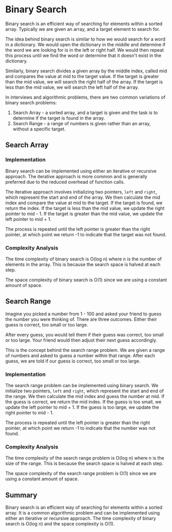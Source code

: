 # Binary Search

Binary search is an efficient way of searching for elements within a sorted array. Typically we are given an array, and a target element to search for.

The idea behind binary search is similar to how we would search for a word in a dictionary. We would open the dictionary in the middle and determine if the word we are looking for is in the left or right half. We would then repeat this process until we find the word or determine that it doesn't exist in the dictionary.

Similarly, binary search divides a given array by the middle index, called mid and compares the value at mid to the target value. If the target is greater than the mid value, we will search the right half of the array. If the target is less than the mid value, we will search the left half of the array.

In interviews and algorithmic problems, there are two common variations of binary search problems:

1. Search Array - a sorted array, and a target is given and the task is to determine if the target is found in the array.
2. Search Range - a range of numbers is given rather than an array, without a specific target.

## Search Array

### Implementation

Binary search can be implemented using either an iterative or recursive approach. The iterative approach is more common and is generally preferred due to the reduced overhead of function calls.

The iterative approach involves initializing two pointers, `left` and `right`, which represent the start and end of the array. We then calculate the mid index and compare the value at mid to the target. If the target is found, we return the index. If the target is less than the mid value, we update the right pointer to mid - 1. If the target is greater than the mid value, we update the left pointer to mid + 1.

The process is repeated until the left pointer is greater than the right pointer, at which point we return -1 to indicate that the target was not found.

### Complexity Analysis

The time complexity of binary search is O(log n) where n is the number of elements in the array. This is because the search space is halved at each step.

The space complexity of binary search is O(1) since we are using a constant amount of space.

## Search Range

Imagine you picked a number from 1 - 100 and asked your friend to guess the number you were thinking of. There are three outcomes. Either their guess is correct, too small or too large.

After every guess, you would tell them if their guess was correct, too small or too large. Your friend would then adjust their next guess accordingly.

This is the concept behind the search range problem. We are given a range of numbers and asked to guess a number within that range. After each guess, we are told if our guess is correct, too small or too large.

### Implementation

The search range problem can be implemented using binary search. We initialize two pointers, `left` and `right`, which represent the start and end of the range. We then calculate the mid index and guess the number at mid. If the guess is correct, we return the mid index. If the guess is too small, we update the left pointer to mid + 1. If the guess is too large, we update the right pointer to mid - 1.

The process is repeated until the left pointer is greater than the right pointer, at which point we return -1 to indicate that the number was not found.

### Complexity Analysis

The time complexity of the search range problem is O(log n) where n is the size of the range. This is because the search space is halved at each step.

The space complexity of the search range problem is O(1) since we are using a constant amount of space.

## Summary

Binary search is an efficient way of searching for elements within a sorted array. It is a common algorithmic problem and can be implemented using either an iterative or recursive approach. The time complexity of binary search is O(log n) and the space complexity is O(1).
